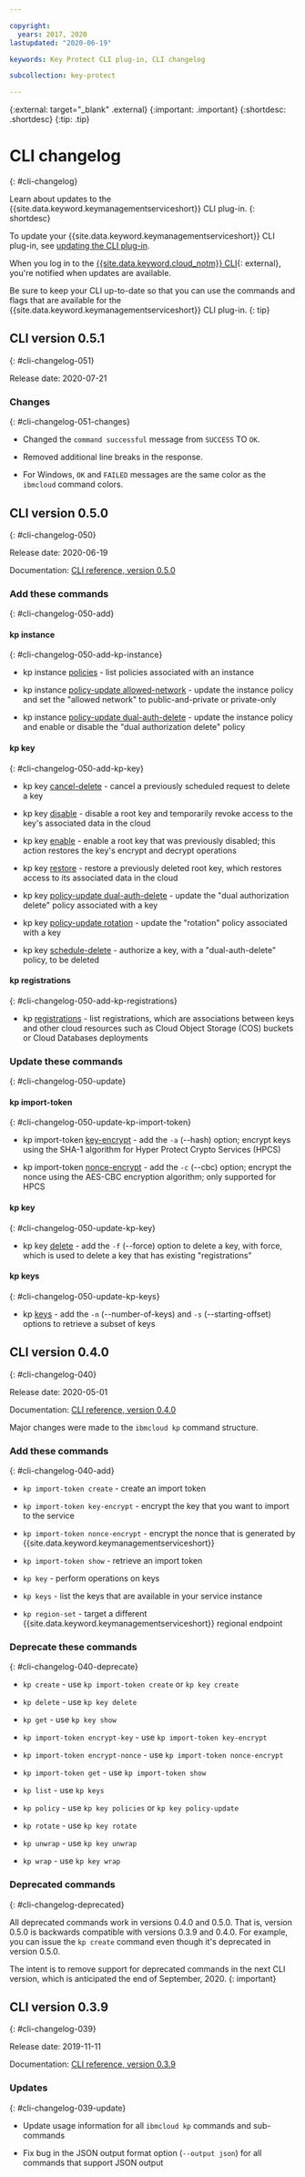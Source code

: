 ```yaml
---

copyright:
  years: 2017, 2020
lastupdated: "2020-06-19"

keywords: Key Protect CLI plug-in, CLI changelog

subcollection: key-protect

---
```


{:external: target="_blank" .external}
{:important: .important}
{:shortdesc: .shortdesc}
{:tip: .tip}

# CLI changelog
{: #cli-changelog}

Learn about updates to the {{site.data.keyword.keymanagementserviceshort}} CLI
plug-in.
{: shortdesc}

To update your {{site.data.keyword.keymanagementserviceshort}} CLI plug-in, see
[updating the CLI plug-in](/docs/key-protect?topic=key-protect-set-up-cli#update-cli).

When you log in to the
[{{site.data.keyword.cloud_notm}} CLI](/docs/cli?topic=cli-getting-started){: external},
you're notified when updates are available.

Be sure to keep your CLI up-to-date so that you can use the commands and flags
that are available for the {{site.data.keyword.keymanagementserviceshort}} CLI
plug-in.
{: tip}

## CLI version 0.5.1
{: #cli-changelog-051}

Release date: 2020-07-21

### Changes
{: #cli-changelog-051-changes}

- Changed the `command successful` message from `SUCCESS` TO `OK`.

- Removed additional line breaks in the response.

- For Windows, `OK` and `FAILED` messages are the same color as the `ibmcloud` command colors.

## CLI version 0.5.0
{: #cli-changelog-050}

Release date: 2020-06-19

Documentation: [CLI reference, version 0.5.0](/docs/key-protect?topic=key-protect-cli-reference)

### Add these commands
{: #cli-changelog-050-add}

#### kp instance
{: #cli-changelog-050-add-kp-instance}

- kp instance [policies](/docs/key-protect?topic=key-protect-cli-reference#kp-instance-policies) - list policies associated with an instance

- kp instance [policy-update allowed-network](/docs/key-protect?topic=key-protect-cli-reference#kp-instance-policy-update-allowed) - update the instance policy and set the "allowed network" to public-and-private or private-only

- kp instance [policy-update dual-auth-delete](/docs/key-protect?topic=key-protect-cli-reference#kp-instance-policy-update-dual) - update the instance policy and enable or disable the "dual authorization delete" policy

#### kp key
{: #cli-changelog-050-add-kp-key}

- kp key [cancel-delete](/docs/key-protect?topic=key-protect-cli-reference#kp-key-cancel-delete) - cancel a previously scheduled request to delete a key

- kp key [disable](/docs/key-protect?topic=key-protect-cli-reference#kp-key-disable) - disable a root key and temporarily revoke access to the key's associated data in the cloud

- kp key [enable](/docs/key-protect?topic=key-protect-cli-reference#kp-key-enable) - enable a root key that was previously disabled; this action restores the key's encrypt and decrypt operations

- kp key [restore](/docs/key-protect?topic=key-protect-cli-reference#kp-key-restore) - restore a previously deleted root key, which restores access to its associated data in the cloud

- kp key [policy-update dual-auth-delete](/docs/key-protect?topic=key-protect-cli-reference#kp-key-policy-update-dual) - update the "dual authorization delete" policy associated with a key

- kp key [policy-update rotation](/docs/key-protect?topic=key-protect-cli-reference#kp-key-policy-update-rotation) - update the "rotation" policy associated with a key

- kp key [schedule-delete](/docs/key-protect?topic=key-protect-cli-reference#kp-key-schedule-delete) - authorize a key, with a "dual-auth-delete" policy, to be deleted

#### kp registrations
{: #cli-changelog-050-add-kp-registrations}

- kp [registrations](/docs/key-protect?topic=key-protect-cli-reference#kp-registrations) - list registrations, which are associations between keys and other cloud resources such as Cloud Object Storage (COS) buckets or Cloud Databases deployments

### Update these commands
{: #cli-changelog-050-update}

#### kp import-token
{: #cli-changelog-050-update-kp-import-token}

- kp import-token [key-encrypt](/docs/key-protect?topic=key-protect-cli-reference#kp-import-token-key-encrypt) - add the `-a` (--hash) option; encrypt keys using the SHA-1 algorithm for Hyper Protect Crypto Services (HPCS)

- kp import-token [nonce-encrypt](/docs/key-protect?topic=key-protect-cli-reference#kp-import-token-nonce-encrypt) - add the `-c` (--cbc) option; encrypt the nonce using the AES-CBC encryption algorithm; only supported for HPCS

#### kp key
{: #cli-changelog-050-update-kp-key}

- kp key [delete](/docs/key-protect?topic=key-protect-cli-reference#kp-key-delete) - add the `-f` (--force) option to delete a key, with force, which is used to delete a key that has existing "registrations"

#### kp keys
{: #cli-changelog-050-update-kp-keys}

- kp [keys](/docs/key-protect?topic=key-protect-cli-reference#kp-keys) - add the `-n` (--number-of-keys) and `-s` (--starting-offset) options to retrieve a subset of keys

## CLI version 0.4.0
{: #cli-changelog-040}

Release date: 2020-05-01

Documentation: [CLI reference, version 0.4.0](/docs/key-protect?topic=key-protect-cli-reference-040)

Major changes were made to the `ibmcloud kp` command structure.

### Add these commands
{: #cli-changelog-040-add}

- `kp import-token create` - create an import token

- `kp import-token key-encrypt` - encrypt the key that you want to import to the service

- `kp import-token nonce-encrypt` - encrypt the nonce that is generated by {{site.data.keyword.keymanagementserviceshort}}

- `kp import-token show` - retrieve an import token

- `kp key` - perform operations on keys

- `kp keys` - list the keys that are available in your service instance

- `kp region-set` - target a different
{{site.data.keyword.keymanagementserviceshort}} regional endpoint

### Deprecate these commands
{: #cli-changelog-040-deprecate}

- `kp create` - use `kp import-token create` or `kp key create`

- `kp delete` - use `kp key delete`

- `kp get` - use `kp key show`

- `kp import-token encrypt-key` - use `kp import-token key-encrypt`

- `kp import-token encrypt-nonce` - use `kp import-token nonce-encrypt`

- `kp import-token get` - use `kp import-token show`

- `kp list` - use `kp keys`

- `kp policy` - use `kp key policies` or `kp key policy-update`

- `kp rotate` - use `kp key rotate`

- `kp unwrap` - use `kp key unwrap`

- `kp wrap` - use `kp key wrap`

### Deprecated commands
{: #cli-changelog-deprecated}

All deprecated commands work in versions 0.4.0 and 0.5.0. That is, version
0.5.0 is backwards compatible with versions 0.3.9 and 0.4.0. For example, you
can issue the `kp create` command even though it's deprecated in version 0.5.0.

The intent is to remove support for deprecated commands in the next CLI version,
which is anticipated the end of September, 2020.
{: important}

## CLI version 0.3.9
{: #cli-changelog-039}

Release date: 2019-11-11

Documentation: [CLI reference, version 0.3.9](/docs/key-protect?topic=key-protect-cli-reference-039)

### Updates
{: #cli-changelog-039-update}

- Update usage information for all `ibmcloud kp` commands and sub-commands

- Fix bug in the JSON output format option (`--output json`) for all commands that support JSON output
